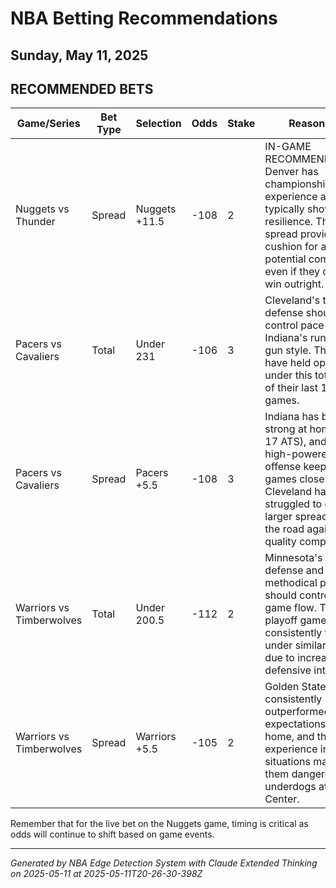 # NBA Betting Recommendations
## Sunday, May 11, 2025

## RECOMMENDED BETS
| Game/Series | Bet Type | Selection | Odds | Stake | Reasoning |
|-------------|----------|-----------|------|-------|-----------|
| Nuggets vs Thunder | Spread | Nuggets +11.5 | -108 | 2 | IN-GAME RECOMMENDATION: Denver has championship experience and typically shows resilience. The large spread provides cushion for a potential comeback, even if they don't win outright. |
| Pacers vs Cavaliers | Total | Under 231 | -106 | 3 | Cleveland's top-10 defense should help control pace against Indiana's run-and-gun style. The Cavs have held opponents under this total in 7 of their last 10 road games. |
| Pacers vs Cavaliers | Spread | Pacers +5.5 | -108 | 3 | Indiana has been strong at home (24-17 ATS), and their high-powered offense keeps games close. Cleveland has struggled to cover larger spreads on the road against quality competition. |
| Warriors vs Timberwolves | Total | Under 200.5 | -112 | 2 | Minnesota's elite defense and methodical pace should control the game flow. Their playoff games have consistently trended under similar totals due to increased defensive intensity. |
| Warriors vs Timberwolves | Spread | Warriors +5.5 | -105 | 2 | Golden State has consistently outperformed expectations at home, and their experience in playoff situations makes them dangerous as underdogs at Chase Center. |

Remember that for the live bet on the Nuggets game, timing is critical as odds will continue to shift based on game events.

---
*Generated by NBA Edge Detection System with Claude Extended Thinking on 2025-05-11 at 2025-05-11T20-26-30-398Z*
